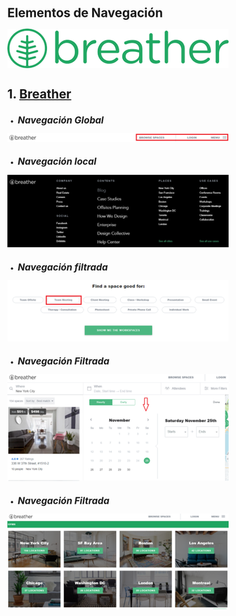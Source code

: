 # Elementos de Navegación

![logo](assets/img/logo.png)

# 1. [Breather](https://breather.com/)

+ ## _Navegación Global_

![](assets/img/barra-nav.png)

+ ## _Navegación local_

![](assets/img/in-line.png)

+ ## _Navegación filtrada_

![](assets/img/adicional.png)

+ ## _Navegación Filtrada_

![](assets/img/filtrada.png)

+ ## _Navegación Filtrada_

![](assets/img/secciones.png)
